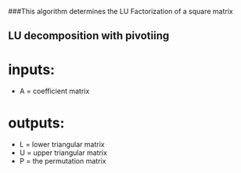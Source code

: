 ###This algorithm determines the LU Factorization of a square matrix
##	LU decomposition with pivotiing
# inputs:
*	A = coefficient matrix
# outputs:
* L = lower triangular matrix
* U = upper triangular matrix
* P = the permutation matrix
